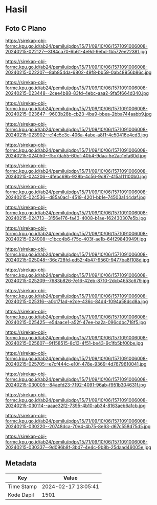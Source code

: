 # Hasil

## Foto C Plano

https://sirekap-obj-formc.kpu.go.id/ab24/pemilu/pdpr/15/71/09/10/06/1571091006008-20240215-022127--3f84ca70-6b61-4e9d-9ebd-1b572ee22381.jpg

https://sirekap-obj-formc.kpu.go.id/ab24/pemilu/pdpr/15/71/09/10/06/1571091006008-20240215-022207--8ab854da-6802-49f8-bb59-0ab48956b86c.jpg

https://sirekap-obj-formc.kpu.go.id/ab24/pemilu/pdpr/15/71/09/10/06/1571091006008-20240215-023448--2cee4b88-83fd-4ebc-aaa2-9fa5f664d340.jpg

https://sirekap-obj-formc.kpu.go.id/ab24/pemilu/pdpr/15/71/09/10/06/1571091006008-20240215-023647--9603b28b-cb23-4ba9-bbea-2bba744aabb9.jpg

https://sirekap-obj-formc.kpu.go.id/ab24/pemilu/pdpr/15/71/09/10/06/1571091006008-20240215-023902--c14c5c3c-406a-4abe-a8f1-4c50416e4cd3.jpg

https://sirekap-obj-formc.kpu.go.id/ab24/pemilu/pdpr/15/71/09/10/06/1571091006008-20240215-024050--f5c7da55-60cf-40b4-9daa-5e2ac1efa60d.jpg

https://sirekap-obj-formc.kpu.go.id/ab24/pemilu/pdpr/15/71/09/10/06/1571091006008-20240215-024206--4febc69b-928b-4c56-9d87-415a111100b0.jpg

https://sirekap-obj-formc.kpu.go.id/ab24/pemilu/pdpr/15/71/09/10/06/1571091006008-20240215-024536--d85a0ac1-4519-4201-bb1e-74503a144daf.jpg

https://sirekap-obj-formc.kpu.go.id/ab24/pemilu/pdpr/15/71/09/10/06/1571091006008-20240215-024713--3156e176-fa43-4008-b1ae-162430307e5b.jpg

https://sirekap-obj-formc.kpu.go.id/ab24/pemilu/pdpr/15/71/09/10/06/1571091006008-20240215-024908--c1bcc4b6-f75c-403f-ae1b-64f29840949f.jpg

https://sirekap-obj-formc.kpu.go.id/ab24/pemilu/pdpr/15/71/09/10/06/1571091006008-20240215-025048--36c728fd-ed52-4b47-9560-9477ba8f108d.jpg

https://sirekap-obj-formc.kpu.go.id/ab24/pemilu/pdpr/15/71/09/10/06/1571091006008-20240215-025209--7683b826-7e16-42eb-8710-2dcb4653c679.jpg

https://sirekap-obj-formc.kpu.go.id/ab24/pemilu/pdpr/15/71/09/10/06/1571091006008-20240215-025316--a0c171ad-e2ce-436c-84d4-1094a58dcd8a.jpg

https://sirekap-obj-formc.kpu.go.id/ab24/pemilu/pdpr/15/71/09/10/06/1571091006008-20240215-025425--e54aace1-a52f-47ee-ba2a-096cdbc718f5.jpg

https://sirekap-obj-formc.kpu.go.id/ab24/pemilu/pdpr/15/71/09/10/06/1571091006008-20240215-025607--9f158515-8c13-4f51-be43-9c1fb5bf00be.jpg

https://sirekap-obj-formc.kpu.go.id/ab24/pemilu/pdpr/15/71/09/10/06/1571091006008-20240215-025705--e7cf444c-e10f-478e-9369-4d7679610041.jpg

https://sirekap-obj-formc.kpu.go.id/ab24/pemilu/pdpr/15/71/09/10/06/1571091006008-20240215-030005--84aefd23-7192-4091-96ab-f951b304631f.jpg

https://sirekap-obj-formc.kpu.go.id/ab24/pemilu/pdpr/15/71/09/10/06/1571091006008-20240215-030114--aaae32f2-7395-4b10-ab34-8163aeb6a1cb.jpg

https://sirekap-obj-formc.kpu.go.id/ab24/pemilu/pdpr/15/71/09/10/06/1571091006008-20240215-030220--20748dca-70e4-4b75-8e63-d67c558d75d5.jpg

https://sirekap-obj-formc.kpu.go.id/ab24/pemilu/pdpr/15/71/09/10/06/1571091006008-20240215-030337--9d096b8f-3bd7-4e4c-9b8b-25daad46005e.jpg


## Metadata

| Key        | Value               |
| ---------- | ------------------- |
| Time Stamp | 2024-02-17 13:05:41 |
| Kode Dapil | 1501                |



